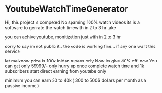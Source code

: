 # YoutubeWatchTimeGenerator
Hi, this project is competed 
No spaming 
100% watch videos 
its is a software to genrate the watch timewith in 2 to 3 hr take 

you can achive youtube, monitization just with in 2 to 3 hr

sorry to say im not public it..
the code is working fine...
if any one want this service 


let me know price is 100k Inidan rupess only
 Now im give 40% off. now You can get only 59999/- only hurry up 
 once complete watch time and 1k subscribers 
 start direct earning from youtube only 
 
 minimum you can earn 30 to 40k ( 300 to 500$ dollars per month as a passive income )
 
